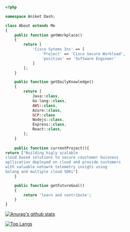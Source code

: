 ```php
<?php

namespace Aniket Dash;

class About extends Me
{
    public function getWorkplace()
    {
        return [
            'Cisco Sytems Inc' => [
                'Project' => 'Cisco Secure Workload',
                'position' => 'Software Engineer'         
            ]
        ];
    }

    public function getDailyKnowledge()
    {
        return [
            Java::class,
            Go-lang::class,
            AWS::class,
            Azure::class,
            GCP::class
            Nodejs::class,
            Express::class,
            React::class,
        ];
    }
    
    public function currentProject(){
return ["Building higly scalable
cloud based solutions to secure coustomer buisness
apllication deployed on cloud and provide customers
with valuable netowrk telemetry insigts using
Golang and multiple cloud SDKs"]          
    }

    public function getFutureGoal()
    {
        return 'learn and contribute';
    }
}
```
[![Anurag's github stats](https://github-readme-stats.vercel.app/api?username=aniketdash)](https://github.com/anuraghazra/github-readme-stats)

[![Top Langs](https://github-readme-stats.vercel.app/api/top-langs/?username=aniketdash&layout=compact)](https://github.com/anuraghazra/github-readme-stats)
